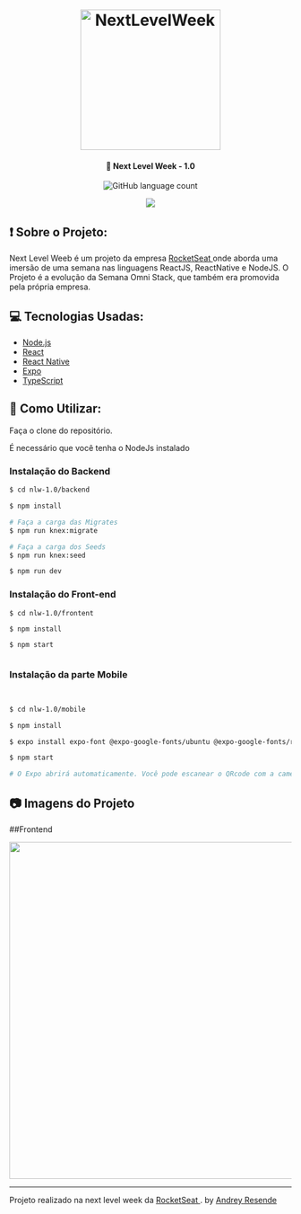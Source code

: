 <h1 align="center">
    <img alt="NextLevelWeek" title="#NextLevelWeek" src="https://user-images.githubusercontent.com/44928849/83915245-3f9e1f80-a749-11ea-90f9-c6bc22750d32.png" width="250px" />
</h1>

<h4 align="center">
  🚀 Next Level Week - 1.0
</h4>
<p align="center">
  <img alt="GitHub language count" src="https://img.shields.io/github/languages/count/Rocketseat/semana-omnistack-10">

</p>
<p align="center">
    <img src="https://camo.githubusercontent.com/a47cc6a6b74e0edbba2a73d2f727eaf4ccd1d855/68747470733a2f2f696e736f6d6e69612e726573742f696d616765732f72756e2e737667" >
</p>

## :exclamation: Sobre o Projeto:

<p> Next Level Weeb é um projeto da empresa <a href="www.rocketset.com.br"> RocketSeat </a> onde aborda uma imersão de uma semana nas linguagens ReactJS, ReactNative e NodeJS. O Projeto é a evolução da Semana Omni Stack, que também era promovida pela própria empresa.  </p>

## :computer: Tecnologias Usadas:


- [Node.js](https://nodejs.org/en/)
- [React](https://reactjs.org)
- [React Native](https://facebook.github.io/react-native/)
- [Expo](https://expo.io/)
- [TypeScript](https://www.typescriptlang.org/)


## :paperclip: Como Utilizar:

<p> Faça o clone do repositório. </p>
<p> É necessário que você tenha o NodeJs instalado </p>


### Instalação do Backend 

```bash
$ cd nlw-1.0/backend

$ npm install

# Faça a carga das Migrates
$ npm run knex:migrate

# Faça a carga dos Seeds
$ npm run knex:seed

$ npm run dev

```

### Instalação do Front-end

```
$ cd nlw-1.0/frontent

$ npm install

$ npm start


```

### Instalação da parte Mobile

```bash


$ cd nlw-1.0/mobile

$ npm install

$ expo install expo-font @expo-google-fonts/ubuntu @expo-google-fonts/roboto

$ npm start

# O Expo abrirá automaticamente. Você pode escanear o QRcode com a camera do seu celular ou abrir e emular pelo Android Studio.


```

## :camera: Imagens do Projeto


##Frontend 

<p align="center"> 
    <a target="_blank"> <img src="https://user-images.githubusercontent.com/44928849/83917961-251a7500-a74e-11ea-9c12-da25da3c51cf.PNG" width="600px" heigth="1000px" </a>

</p>




----------------------------------------------------------------------------------------------------------------------------------------
Projeto realizado na next level week da <a href="www.rocketset.com.br"> RocketSeat </a>. by <a href="https://www.linkedin.com/in/andrey-resende/"> Andrey Resende </a>
